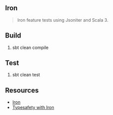 Iron
----
>Iron feature tests using Jsoniter and Scala 3.

Build
-----
1. sbt clean compile

Test
----
1. sbt clean test

Resources
---------
* [Iron](https://www.javadoc.io/doc/io.github.iltotore/iron-docs_3/latest/docs/index.html)
* [Typesafety with Iron](https://blog.michal.pawlik.dev/posts/scala/iron/)
